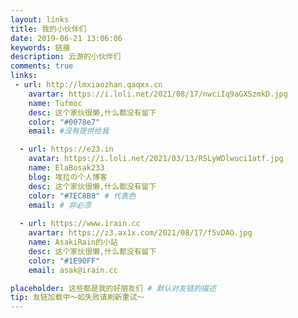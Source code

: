 ```yaml
---
layout: links
title: 我的小伙伴们
date: 2019-06-21 13:06:06
keywords: 链接
description: 云游的小伙伴们
comments: true
links:
 - url: http://lmxiaozhan.qaqxx.cn
    avartar: https://i.loli.net/2021/08/17/nwciIq9aGX5zmkD.jpg
    name: Tufmoc
    desc: 这个家伙很懒,什么都没有留下
    color: "#0078e7"
    email: #没有提供给我

  - url: https://e23.in
    avatar: https://i.loli.net/2021/03/13/RSLyWDlwuci1atf.jpg
    name: ElaBosak233
    blog: 埃拉の个人博客
    desc: 这个家伙很懒,什么都没有留下
    color: "#7EC8B8" # 代表色
    email: # 非必须 
    
  - url: https://www.irain.cc
    avartar: https://z3.ax1x.com/2021/08/17/f5vDAO.jpg
    name: AsakiRain的小站
    desc: 这个家伙很懒,什么都没有留下
    color: "#1E90FF"
    email: asak@irain.cc

placeholder: 这些都是我的好朋友们 # 默认对友链的描述
tip: 友链加载中～如失败请刷新重试～
---
```

